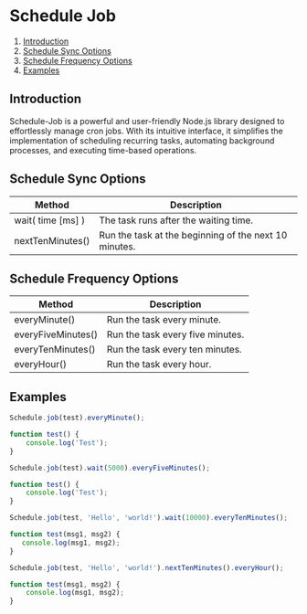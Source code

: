 # Schedule Job

1. [Introduction](#introduction)
2. [Schedule Sync Options](#schedule-sync-options)
3. [Schedule Frequency Options](#schedule-frequency-options)
4. [Examples](#examples)

## Introduction
Schedule-Job is a powerful and user-friendly Node.js library designed to effortlessly manage cron jobs. With its intuitive interface,
it simplifies the implementation of scheduling recurring tasks, automating background processes, and executing time-based
operations.

## Schedule Sync Options

| Method            | Description                                           |
|-------------------|-------------------------------------------------------|
| wait( time [ms] ) | The task runs after the waiting time.                 |
| nextTenMinutes()  | Run the task at the beginning of the next 10 minutes. |


## Schedule Frequency Options

| Method             | Description                      |
|--------------------|----------------------------------|
| everyMinute()      | Run the task every minute.       |
| everyFiveMinutes() | Run the task every five minutes. |
| everyTenMinutes()  | Run the task every ten minutes.  |
| everyHour()        | Run the task every hour.         |

## Examples
```js
Schedule.job(test).everyMinute();

function test() {
    console.log('Test');
}
```

```js
Schedule.job(test).wait(5000).everyFiveMinutes();

function test() {
    console.log('Test');
}
```

```js
Schedule.job(test, 'Hello', 'world!').wait(10000).everyTenMinutes();

function test(msg1, msg2) {
   console.log(msg1, msg2);
}
```

```js
Schedule.job(test, 'Hello', 'world!').nextTenMinutes().everyHour();

function test(msg1, msg2) {
    console.log(msg1, msg2);
}
```